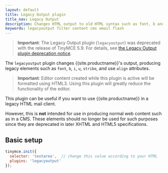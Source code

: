 ```yaml
---
layout: default
title: Legacy Output plugin
title_nav: Legacy Output
description: Changes HTML output to old HTML syntax such as font, b and i
keywords: legacyoutput filter content cms email flash
---
```


> **Important**: The Legacy Output plugin (`legacyoutput`) was deprecated with the release of TinyMCE 5.9. For details, see [the Legacy Output plugin deprecation notice]({{site.baseurl}}/release-notes/release-notes59/#thelegacyoutputlegacyoutputplugin).

The `legacyoutput` plugin changes {{site.productname}}'s output, producing legacy elements such as `font`, `b`, `i`, `u`, `strike`, and use `align` attributes.

> **Important**: Editor content created while this plugin is active will be formatted using HTML3. Using this plugin will greatly reduce the functionality of the editor.

This plugin can be useful if you want to use {{site.productname}} in a legacy HTML mail client.

However, this is **not** intended for use in producing normal web content such as in a CMS. These elements should no longer be used for such purposes since they are deprecated in later XHTML and HTML5 specifications.

## Basic setup

```js
tinymce.init({
  selector: 'textarea',  // change this value according to your HTML
  plugins: 'legacyoutput'
});
```
